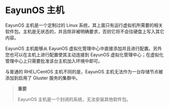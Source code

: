 # EayunOS 主机

EayunOS 主机是一个定制过的 Linux
系统，其上面只有运行虚拟机所需要的相关软件包。主机是无状态的，并且除非被明确要求，否则它将不会往硬盘上写入其它内容。

EayunOS 主机能够从 EayunOS
虚拟化管理中心中直接添加并且进行配置。另外您也可以在主机上进行配置使其主动连接到
EayunOS 虚拟化管理中心；在虚拟化管理中心上只需要批准该台主机加入环境中即可。

与普通的 RHEL/CentOS 主机不同的是，EayunOS
主机无法作为一台存储节点被添加到启用了 Gluster 服务的集群中。

> **重要**
>
> EayunOS 主机是一个封闭的系统，无法安装其他软件包。

